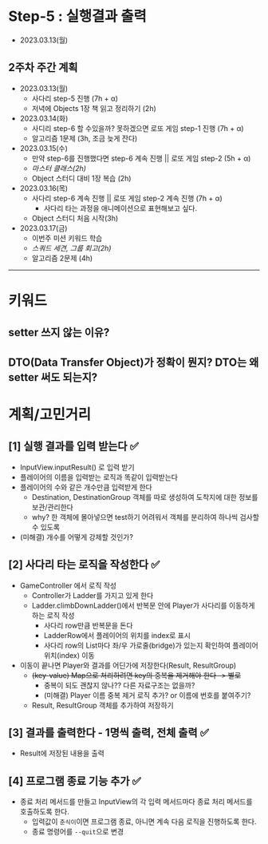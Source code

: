 # Step-5 : 실행결과 출력
- 2023.03.13(월)

## 2주차 주간 계획
- 2023.03.13(월)
  - 사다리 step-5 진행 (7h + α)
  - 저녁에 Objects 1장 책 읽고 정리하기 (2h)
- 2023.03.14(화)
  - 사디리 step-6 할 수있을까? 못하겠으면 로또 게임 step-1 진행 (7h + α)
  - 알고리즘 1문제 (3h, 조금 늦게 잔다)
- 2023.03.15(수)
  - 만약 step-6를 진행했다면 step-6 계속 진행 || 로또 게임 step-2 (5h + α)
  - *마스터 클래스(2h)*
  - Object 스터디 대비 1장 복습 (2h)
- 2023.03.16(목)
  - 사다리 step-6 계속 진행 || 로또 게임 step-2 계속 진행 (7h + α)
    - 사다리 타는 과정을 애니메이션으로 표현해보고 싶다.
  - Object 스터디 처음 시작(3h)
- 2023.03.17(금)
  - 이번주 미션 키워드 학습
  - *스쿼드 세견, 그룹 회고(2h)*
  - 알고리즘 2문제 (4h)

---
# 키워드
## setter 쓰지 않는 이유?

## DTO(Data Transfer Object)가 정확이 뭔지? DTO는 왜 setter 써도 되는지?

# 계획/고민거리
## [1] 실행 결과를 입력 받는다 ✅
- InputView.inputResult() 로 입력 받기
- 플레이어의 이름을 입력받는 로직과 똑같이 입력받는다
- 플레이어의 수와 같은 개수만큼 입력받게 한다
    - Destination, DestinationGroup 객체를 따로 생성하여 도착지에 대한 정보를 보관/관리한다
    - why? 한 객체에 몰아넣으면 test하기 어려워서 객체를 분리하여 하나씩 검사할 수 있도록
- (미해결) 개수를 어떻게 강제할 것인가?

## [2] 사다리 타는 로직을 작성한다 ✅
- GameController 에서 로직 작성
  - Controller가 Ladder를 가지고 있게 한다
  - Ladder.climbDownLadder()에서 반복문 안에 Player가 사다리를 이동하게 하는 로직 작성
    - 사다리 row만큼 반복문을 돈다
    - LadderRow에서 플레이어의 위치를 index로 표시
    - 사다리 row의 List마다 좌/우 가로줄(bridge)가 있는지 확인하여 플레이어 위치(index) 이동
- 이동이 끝나면 Player와 결과를 어딘가에 저장한다(Result, ResultGroup)
  - ~~(key-value) Map으로 처리하려면 key의 중복을 제거해야 한다 -> 별로~~
    - 중복이 되도 괜찮지 않나?? 다른 자료구조는 없을까?
    - (미해결) Player 이름 중복 제거 로직 추가? or 이름에 번호를 붙여주기?
  - Result, ResultGroup 객체를 추가하여 저장하기

## [3] 결과를 출력한다 - 1명씩 출력, 전체 출력 ✅
- Result에 저장된 내용을 출력

## [4] 프로그램 종료 기능 추가 ✅
- 종료 처리 메서드를 만들고 InputView의 각 입력 메서드마다 종료 처리 메서드를 호출하도록 한다.
  - 입력값이 `춘식이`이면 프로그램 종료, 아니면 계속 다음 로직을 진행하도록 한다.
  - 종료 명령어를 `--quit`으로 변경
